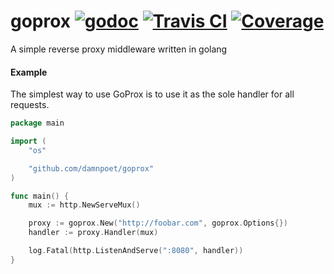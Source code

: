 # goprox [![godoc](http://img.shields.io/badge/godoc-reference-blue.svg?style=flat)](https://godoc.org/github.com/damnpoet/goprox) [![Travis CI](https://travis-ci.org/damnpoet/goprox.svg?branch=master)](https://travis-ci.org/damnpoet/goprox) [![Coverage](http://gocover.io/_badge/github.com/damnpoet/goprox)](http://gocover.io/github.com/damnpoet/goprox)
A simple reverse proxy middleware written in golang

#### Example

The simplest way to use GoProx is to use it as the sole handler for all requests.

```go
package main

import (
	"os"

	"github.com/damnpoet/goprox"
)

func main() {
	mux := http.NewServeMux()

	proxy := goprox.New("http://foobar.com", goprox.Options{})
	handler := proxy.Handler(mux)

	log.Fatal(http.ListenAndServe(":8080", handler))
}

```
